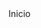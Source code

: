 <!DOCTYPE html>
<html lang="pt">
<head>
    <meta charset="UTF-8">
    <meta http-equiv="X-UA-Compatible" content="IE=edge">
    <meta name="viewport" content="width=device-width, initial-scale=1.0">
    <title>B4 Soluções em Negócios Inteligentes</title>
</head>
<body>
    Inicio
</body>
</html>
